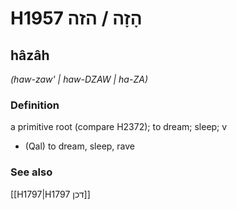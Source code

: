 # H1957 הָזָה / הזה

## hâzâh

_(haw-zaw' | haw-DZAW | ha-ZA)_

### Definition

a primitive root (compare H2372); to dream; sleep; v

- (Qal) to dream, sleep, rave

### See also

[[H1797|H1797 דכן]]
